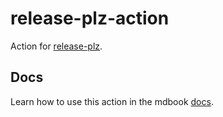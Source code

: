 # release-plz-action

Action for [release-plz](https://github.com/MarcoIeni/release-plz).

## Docs

Learn how to use this action in the mdbook [docs](https://marcoieni.github.io/release-plz/github-action.html).
